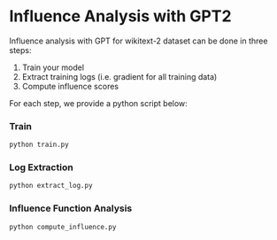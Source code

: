 # Influence Analysis with GPT2

Influence analysis with GPT for wikitext-2 dataset can be
done in three steps:

1. Train your model
2. Extract training logs (i.e. gradient for all training data)
3. Compute influence scores

For each step, we provide a python script below:

### Train

```bash
python train.py
```

### Log Extraction

```bash
python extract_log.py
```

### Influence Function Analysis

```bash
python compute_influence.py
```
